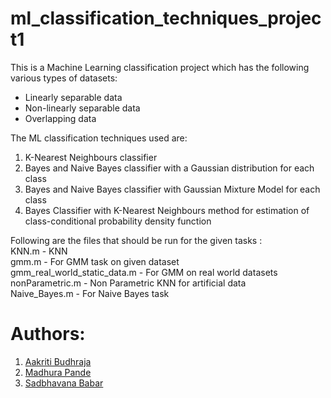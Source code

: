 # ml_classification_techniques_project1
This is a Machine Learning classification project which has the following various types of datasets:
- Linearly separable data
- Non-linearly separable data
- Overlapping data

The ML classification techniques used are:
1) K-Nearest Neighbours classifier
2) Bayes and Naive Bayes classifier with a Gaussian distribution for each class
3) Bayes and Naive Bayes classifier with Gaussian Mixture Model for each class
4) Bayes Classifier with K-Nearest Neighbours method for estimation of class-conditional probability density function


Following are the files that should be run for the given tasks : <br>
KNN.m - KNN <br>
gmm.m - For GMM task on given dataset  <br>
gmm_real_world_static_data.m - For GMM on real world datasets <br>
nonParametric.m - Non Parametric KNN for artificial data <br>
Naive_Bayes.m - For Naive Bayes task <br>


# Authors:
1) <a href="https://github.com/AakritiBudhraja">Aakriti Budhraja</a> 
2) <a href="https://github.com/madhurapande19">Madhura Pande</a>
3) <a href="https://github.com/graylevel255">Sadbhavana Babar</a>
